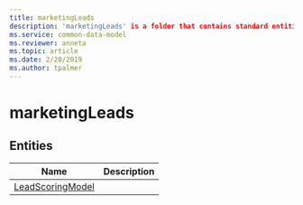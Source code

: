 ```yaml
---
title: marketingLeads
description: 'marketingLeads' is a folder that contains standard entities related to the Common Data Model.
ms.service: common-data-model
ms.reviewer: anneta
ms.topic: article
ms.date: 2/20/2019
ms.author: tpalmer
---
```


# marketingLeads


## Entities

|Name|Description|
|---|---|
|[LeadScoringModel](LeadScoringModel.md)|  |
